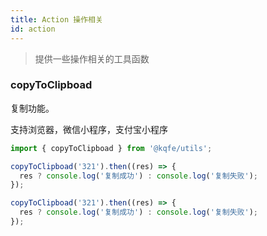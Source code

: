 ```yaml
---
title: Action 操作相关
id: action
---
```


> 提供一些操作相关的工具函数

### copyToClipboad

复制功能。

支持浏览器，微信小程序，支付宝小程序

```typescript
import { copyToClipboad } from '@kqfe/utils';

copyToClipboad('321').then((res) => {
  res ? console.log('复制成功') : console.log('复制失败');
});
```

```typescript run
copyToClipboad('321').then((res) => {
  res ? console.log('复制成功') : console.log('复制失败');
});
```
